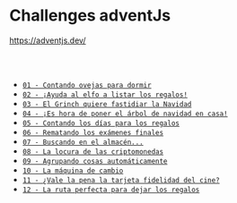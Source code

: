 # Challenges adventJs 

<a href="https://adventjs.dev/" target="_blank">
    https://adventjs.dev/
</a>

<br><br>

- [`01 - Contando ovejas para dormir`](docs/contandoOvejas.md)
- [`02 - ¡Ayuda al elfo a listar los regalos!`](docs/ayudaAlElfo.md)
- [`03 - El Grinch quiere fastidiar la Navidad`](docs/arreglarElLio.md)
- [`04 - ¡Es hora de poner el árbol de navidad en casa!`](docs/ponerLaNavidad.md)
- [`05 - Contando los días para los regalos`](docs/contarDiasRestantes.md)
- [`06 - Rematando los exámenes finales`](docs/rematandoLosExamenes.md)
- [`07 - Buscando en el almacén...`](docs/buscandoEnElAlmacen.md)
- [`08 - La locura de las criptomonedas`](docs/locuraCriptomonedas.md)
- [`09 - Agrupando cosas automáticamente`](docs/agrupandoAutomaticamente.md)
- [`10 - La máquina de cambio`](docs/maquinaDeCambio.md)
- [`11 - ¿Vale la pena la tarjeta fidelidad del cine?`](docs/tarjetaDeCine.md)
- [`12 - La ruta perfecta para dejar los regalos`](docs/rutaParaLosRegalos.md)

